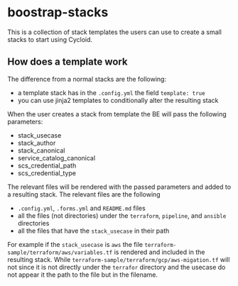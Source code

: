 # boostrap-stacks


This is a collection of stack templates the users can use to create a small stacks to start using Cycloid.


## How does a template work

The difference from a normal stacks are the following:
- a template stack has in the `.config.yml` the field `template: true`
- you can use jinja2 templates to conditionally alter the resulting stack

When the user creates a stack from template the BE will pass the following parameters:
- stack_usecase
- stack_author
- stack_canonical
- service_catalog_canonical
- scs_credential_path
- scs_credential_type

The relevant files will be rendered with the passed parameters and added to a resulting stack.
The relevant files are the following
- `.config.yml`, `.forms.yml` and `README.md` files
- all the files (not directories) under the `terraform`, `pipeline`, and `ansible` directories
- all the files that have the `stack_usecase` in their path

For example if the `stack_usecase` is `aws`  the file `terraform-sample/terraform/aws/variables.tf` is rendered and included in the resulting stack.
While `terraform-sample/terraform/gcp/aws-migation.tf` will not since  it is not directly under the `terrafor` directory and the usecase do not appear it the path to the file but in the filename.

